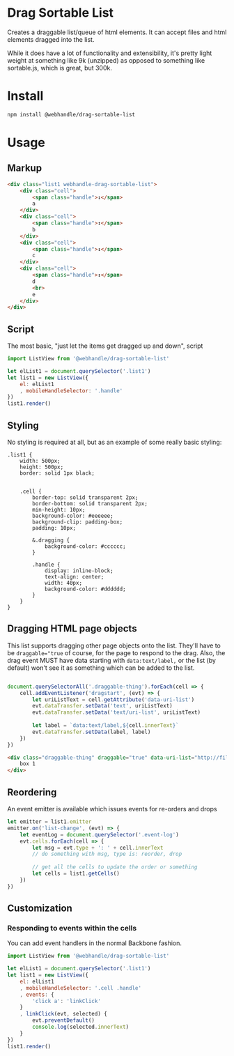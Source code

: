 # Drag Sortable List

Creates a draggable list/queue of html elements. It can accept files and html elements dragged into
the list.

While it does have a lot of functionality and extensibility, it's pretty light weight at something like 9k (unzipped) as opposed to
something like sortable.js, which is great, but 300k. 


# Install

```bash
npm install @webhandle/drag-sortable-list
```

# Usage

## Markup

```html
<div class="list1 webhandle-drag-sortable-list">
	<div class="cell">
		<span class="handle">↕</span>
		a 
	</div>
	<div class="cell">
		<span class="handle">↕</span>
		b 
	</div>
	<div class="cell">
		<span class="handle">↕</span>
		c 
	</div>
	<div class="cell">
		<span class="handle">↕</span>
		d
		<br>
		e 
	</div>
</div>
```

## Script

The most basic, "just let the items get dragged up and down", script

```js
import ListView from '@webhandle/drag-sortable-list'

let elList1 = document.querySelector('.list1')
let list1 = new ListView({
	el: elList1
	, mobileHandleSelector: '.handle'
})
list1.render()
```

## Styling

No styling is required at all, but as an example of some really basic styling:

```less
.list1 {
	width: 500px;
	height: 500px;
	border: solid 1px black;
	
	
	.cell {
		border-top: solid transparent 2px;
		border-bottom: solid transparent 2px;
		min-height: 10px;
		background-color: #eeeeee;
		background-clip: padding-box;
		padding: 10px;
		
		&.dragging {
			background-color: #cccccc;
		}
		
		.handle {
			display: inline-block;
			text-align: center;
			width: 40px;
			background-color: #dddddd;
		}
	}
}
```

## Dragging HTML page objects

This list supports dragging other page objects onto the list. They'll have to be
`draggable="true` of course, for the page to respond to the drag.
Also, the drag event MUST have data starting with `data:text/label,` or the list (by default)
won't see it as something which can be added to the list.

```js

document.querySelectorAll('.draggable-thing').forEach(cell => {
	cell.addEventListener('dragstart', (evt) => {
		let uriListText = cell.getAttribute('data-uri-list')
		evt.dataTransfer.setData('text', uriListText)
		evt.dataTransfer.setData('text/uri-list', uriListText)
		
		let label = `data:text/label,${cell.innerText}`
		evt.dataTransfer.setData(label, label)
	})
})
```

```html
<div class="draggable-thing" draggable="true" data-uri-list="http://files/file1.txt,http://files/file2.txt">
	box 1
</div>
```

## Reordering

An event emitter is available which issues events for re-orders and drops

```js
let emitter = list1.emitter
emitter.on('list-change', (evt) => {
	let eventLog = document.querySelector('.event-log')
	evt.cells.forEach(cell => {
		let msg = evt.type + ': ' + cell.innerText
		// do something with msg, type is: reorder, drop
		
		// get all the cells to update the order or something
		let cells = list1.getCells()
	})
})
```



## Customization

### Responding to events within the cells

You can add event handlers in the normal Backbone fashion.


```js
import ListView from '@webhandle/drag-sortable-list'

let elList1 = document.querySelector('.list1')
let list1 = new ListView({
	el: elList1
	, mobileHandleSelector: '.cell .handle'
	, events: {
		'click a': 'linkClick'
	}
	, linkClick(evt, selected) {
		evt.preventDefault()
		console.log(selected.innerText)
	}
})
list1.render()
```